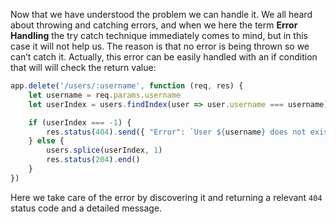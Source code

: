 Now that we have understood the problem we can handle it.
We all heard about throwing and catching errors, and when we here the term **Error Handling** the try catch technique immediately comes to mind, but in this case it will not help us. The reason is that no error is being thrown so we can’t catch it.
Actually, this error can be easily handled with an if condition that will will check the return value:
```js
app.delete('/users/:username', function (req, res) {
    let username = req.params.username
    let userIndex = users.findIndex(user => user.username === username)

    if (userIndex === -1) {
        res.status(404).send({ "Error": `User ${username} does not exist` })
    } else {
        users.splice(userIndex, 1)
        res.status(204).end()
    }
})
```
Here we take care of the error by discovering it and returning a relevant `404` status code and a detailed message.
